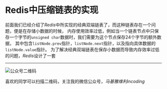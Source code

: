 # Redis中压缩链表的实现
前面我们已经介绍了*Redis*中所实现的经典双端链表了，而这种链表存在一个问题，便是在存储小数据的时候，
内存使用效率过低，例如当一个链表节点中只保存一个字节的`unsigned char`数据时，我们需要为这个节点保存24个字节的额外数据，
其中包含`listNode.prev`指针，`listNode.next`指针，以及指向具体数据的`listNode.value`指针。
为了解决经典双端链表在保存小数据而导致内存效率过低的问题，*Redis*设计了一套                                                                        


***
![公众号二维码](https://machiavelli-1301806039.cos.ap-beijing.myqcloud.com/qrcode_for_gh_836beef2355a_344.jpg)

喜欢的同学可以扫描二维码，关注我的微信公众号，*马基雅维利incoding*